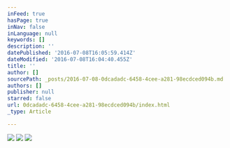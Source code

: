 ```yaml
---
inFeed: true
hasPage: true
inNav: false
inLanguage: null
keywords: []
description: ''
datePublished: '2016-07-08T16:05:59.414Z'
dateModified: '2016-07-08T16:04:40.455Z'
title: ''
author: []
sourcePath: _posts/2016-07-08-0dcadadc-6458-4cee-a281-98ecdced094b.md
authors: []
publisher: null
starred: false
url: 0dcadadc-6458-4cee-a281-98ecdced094b/index.html
_type: Article

---
```

![](https://the-grid-user-content.s3-us-west-2.amazonaws.com/17632452-e7a4-4c6b-9459-148afd734101.jpg)
![](https://the-grid-user-content.s3-us-west-2.amazonaws.com/8bb54a67-25ce-4d13-81e8-500d2540aa95.jpg)
![](https://the-grid-user-content.s3-us-west-2.amazonaws.com/b7b65884-ee8d-43f7-aa8e-3860be023927.jpg)